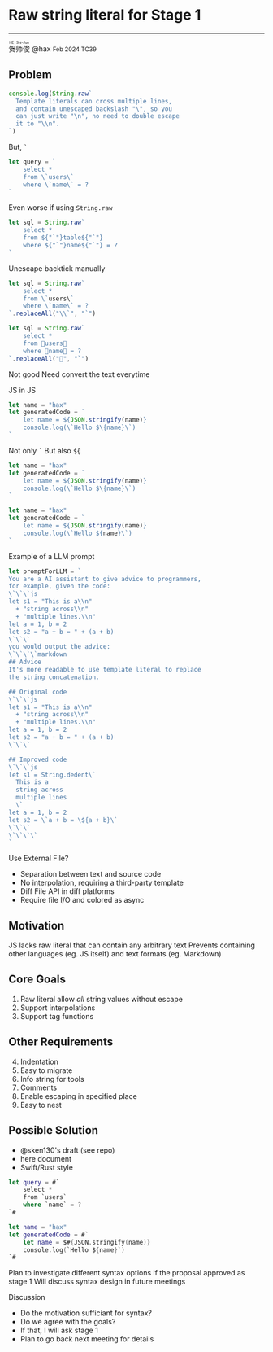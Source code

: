 # Raw string literal for Stage 1
--------------------------------------------------------
<div><ruby>贺师俊<rp>（</rp><rt>HE Shi-Jun</rt><rp>）</rp></ruby> @hax <small>Feb 2024 TC39</small></div>

## Problem

```javascript
console.log(String.raw`
  Template literals can cross multiple lines,
  and contain unescaped backslash "\", so you
  can just write "\n", no need to double escape
  it to "\\n".
`)
```

But, `` ` ``

```javascript
let query = `
    select * 
    from \`users\` 
    where \`name\` = ?
`
```

Even worse if using
`String.raw`

```javascript
let sql = String.raw`
    select * 
    from ${"`"}table${"`"} 
    where ${"`"}name${"`"} = ?
`
```

Unescape backtick
manually

```javascript
let sql = String.raw`
    select * 
    from \`users\` 
    where \`name\` = ?
`.replaceAll("\\`", "`")
```

```javascript
let sql = String.raw`
    select * 
    from 🤡users🤡 
    where 🤡name🤡 = ?
`.replaceAll("🤡", "`")
```

Not good
Need convert the text everytime

JS in JS

```javascript
let name = "hax"
let generatedCode = `
    let name = ${JSON.stringify(name)}
    console.log(\`Hello $\{name}\`)
`
```

Not only `` ` ``
But also `${`

```javascript
let name = "hax"
let generatedCode = `
    let name = ${JSON.stringify(name)}
    console.log(\`Hello $\{name}\`)
`
```

```javascript
let name = "hax"
let generatedCode = `
    let name = ${JSON.stringify(name)}
    console.log(\`Hello ${name}\`)
`
```

Example of a LLM prompt

````javascript
let promptForLLM = `
You are a AI assistant to give advice to programmers,
for example, given the code:
\`\`\`js
let s1 = "This is a\\n"
  + "string across\\n"
  + "multiple lines.\\n"
let a = 1, b = 2
let s2 = "a + b = " + (a + b)
\`\`\`
you would output the advice:
\`\`\`\`markdown
## Advice
It's more readable to use template literal to replace
the string concatenation.

## Original code
\`\`\`js
let s1 = "This is a\\n"
  + "string across\\n"
  + "multiple lines.\\n"
let a = 1, b = 2
let s2 = "a + b = " + (a + b)
\`\`\`

## Improved code
\`\`\`js
let s1 = String.dedent\`
  This is a
  string across
  multiple lines
  \`
let a = 1, b = 2
let s2 = \`a + b = \${a + b}\`
\`\`\`
\`\`\`\`
`
````

Use External File?
- Separation between text and source code
- No interpolation, requiring a third-party template
- Diff File API in diff platforms
- Require file I/O and colored as async

## Motivation

JS lacks raw literal that can contain any arbitrary text
Prevents containing other languages (eg. JS itself) and text formats (eg. Markdown)

## Core Goals

1. Raw literal allow *all* string values without escape
2. Support interpolations
3. Support tag functions

## Other Requirements
4. Indentation
5. Easy to migrate
6. Info string for tools
7. Comments
8. Enable escaping in specified place
9. Easy to nest

## Possible Solution
- @sken130's draft (see repo)
- here document
- Swift/Rust style

```swift
let query = #`
    select * 
    from `users`
    where `name` = ?
`#
```

```swift
let name = "hax"
let generatedCode = #`
    let name = $#{JSON.stringify(name)}
    console.log(`Hello ${name}`)
`#
```


Plan to investigate different syntax options
if the proposal approved as stage 1
Will discuss syntax design in future meetings


Discussion

- Do the motivation sufficiant for syntax?
- Do we agree with the goals?
- If that, I will ask stage 1
- Plan to go back next meeting for details

